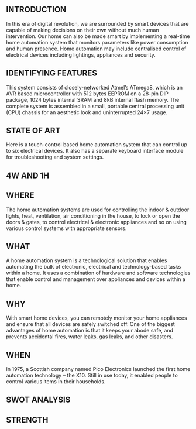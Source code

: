 ## INTRODUCTION
In this era of digital revolution, we are surrounded by smart devices that are capable of making decisions on their own without much human intervention. Our home can also be made smart by implementing a real-time home automation system that monitors parameters like power consumption and human presence. Home automation may include centralised control of electrical devices including lightings, appliances and security.
## IDENTIFYING FEATURES
This system consists of closely-networked Atmel’s ATmega8, which is an AVR based microcontroller with 512 bytes EEPROM on a 28-pin DIP package, 1024 bytes internal SRAM and 8kB internal flash memory. The complete system is assembled in a small, portable central processing unit (CPU) chassis for an aesthetic look and uninterrupted 24×7 usage.
## STATE OF ART
Here is a touch-control based home automation system that can control up to six electrical devices. It also has a separate keyboard interface module for troubleshooting and system settings.
## 4W AND 1H
## WHERE
The home automation systems are used for controlling the indoor & outdoor lights, heat, ventilation, air conditioning in the house, to lock or open the doors & gates, to control electrical & electronic appliances and so on using various control systems with appropriate sensors.
## WHAT
A home automation system is a technological solution that enables automating the bulk of electronic, electrical and technology-based tasks within a home. It uses a combination of hardware and software technologies that enable control and management over appliances and devices within a home.
## WHY
With smart home devices, you can remotely monitor your home appliances and ensure that all devices are safely switched off. One of the biggest advantages of home automation is that it keeps your abode safe, and prevents accidental fires, water leaks, gas leaks, and other disasters.
## WHEN
In 1975, a Scottish company named Pico Electronics launched the first home automation technology – the X10. Still in use today, it enabled people to control various items in their households.
## SWOT ANALYSIS
## STRENGTH
